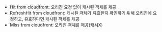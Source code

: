 - Hit from cloudfront: 오리진 요청 없이 캐시된 객체를 제공
- RefreshHit from cloudfront: 캐시된 객체가 유효한지 확인하기 위해 오리진에 요청하고, 유효하다면 캐시된 객체를 제공
- Miss from cloudfront: 오리진 객체를 제공(캐시X)
